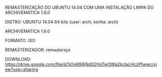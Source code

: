 REMASTERIZAÇÃO DO UBUNTU 14.04 COM UMA INSTALAÇÃO LIMPA DO ARCHIVEMATICA 1.6.0

DISTRO: UBUNTU 14.04 64 bits (user: arch; senha: arch)

ARCHIVEMATICA 1.6.0

FORMATO .ISO

REMASTERIZADOR: remastersys

DOWNLOAD: https://drive.google.com/file/d/1iOoKB6jNdX2HsTwOWa2bclaLHczPfwwc/view?usp=sharing
